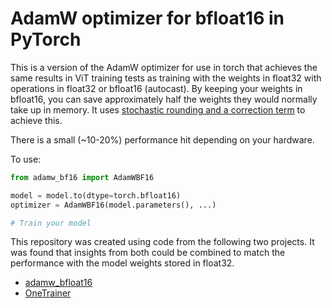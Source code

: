 # AdamW optimizer for bfloat16 in PyTorch

This is a version of the AdamW optimizer for use in torch that achieves the same results in ViT training tests as training with the weights in float32 with operations in float32 or bfloat16 (autocast). By keeping your weights in bfloat16, you can save approximately half the weights they would normally take up in memory. It uses [stochastic rounding and a correction term](https://arxiv.org/pdf/2010.06192.pdf) to achieve this.

There is a small (~10-20%) performance hit depending on your hardware.

To use:

```py
from adamw_bf16 import AdamWBF16

model = model.to(dtype=torch.bfloat16)
optimizer = AdamWBF16(model.parameters(), ...)

# Train your model
```

This repository was created using code from the following two projects. It was found that insights from both could be combined to match the performance with the model weights stored in float32.

- [adamw_bfloat16](https://github.com/arogozhnikov/adamw_bfloat16)
- [OneTrainer](https://github.com/Nerogar/OneTrainer)
